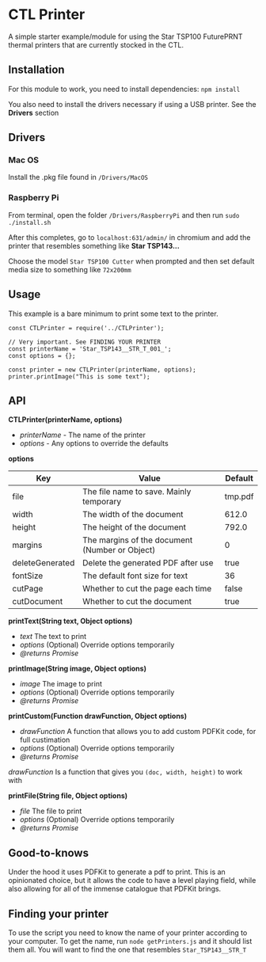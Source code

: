 # CTL Printer

A simple starter example/module for using the Star TSP100 FuturePRNT thermal printers that are currently stocked in the CTL.

## Installation

For this module to work, you need to install dependencies: `npm install`

You also need to install the drivers necessary if using a USB printer. See the **Drivers** section

## Drivers

### Mac OS

Install the .pkg file found in `/Drivers/MacOS`

### Raspberry Pi

From terminal, open the folder `/Drivers/RaspberryPi` and then run `sudo ./install.sh`

After this completes, go to `localhost:631/admin/` in chromium and add the printer that resembles something like **Star TSP143...**

Choose the model `Star TSP100 Cutter` when prompted and then set default media size to something like `72x200mm`

## Usage

This example is a bare minimum to print some text to the printer.

```
const CTLPrinter = require('../CTLPrinter');

// Very important. See FINDING YOUR PRINTER
const printerName = 'Star_TSP143__STR_T_001_';
const options = {};

const printer = new CTLPrinter(printerName, options);
printer.printImage("This is some text");
```

## API

**CTLPrinter(printerName, options)**
- *printerName* - The name of the printer
- *options* - Any options to override the defaults

**options**

| Key             | Value                                          | Default |
|-----------------|------------------------------------------------|---------|
| file            | The file name to save. Mainly temporary        | tmp.pdf |
| width           | The width of the document                      | 612.0   |
| height          | The height of the document                     | 792.0   |
| margins         | The margins of the document (Number or Object) | 0       |
| deleteGenerated | Delete the generated PDF after use             | true    |
| fontSize        | The default font size for text                 | 36      |
| cutPage         | Whether to cut the page each time              | false   |
| cutDocument     | Whether to cut the document                    | true    |


**printText(String text, Object options)**
- *text* The text to print
- *options* (Optional) Override options temporarily
- *@returns Promise*

**printImage(String image, Object options)**
- *image* The image to print
- *options* (Optional) Override options temporarily
- *@returns Promise*

**printCustom(Function drawFunction, Object options)**
- *drawFunction* A function that allows you to add custom PDFKit code, for full custimation
- *options* (Optional) Override options temporarily
- *@returns Promise*

*drawFunction* Is a function that gives you `(doc, width, height)` to work with

**printFile(String file, Object options)**
- *file* The file to print
- *options* (Optional) Override options temporarily
- *@returns Promise*


## Good-to-knows

Under the hood it uses PDFKit to generate a pdf to print. This is an opinionated choice, but it allows the code to have a level playing field, while also allowing for all of the immense catalogue that PDFKit brings.

## Finding your printer

To use the script you need to know the name of your printer according to your computer. To get the name, run `node getPrinters.js` and it should list them all. You will want to find the one that resembles `Star_TSP143__STR_T`
